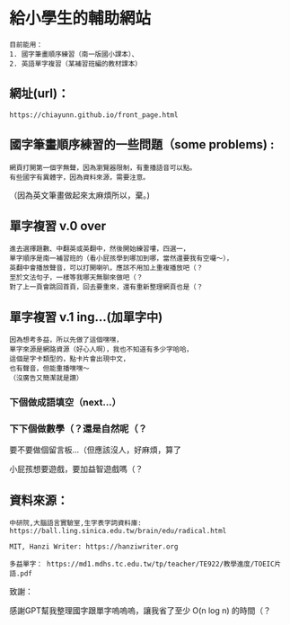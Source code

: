 # 給小學生的輔助網站
    目前能用：
    1. 國字筆畫順序練習（南一版國小課本）、
    2. 英語單字複習（某補習班編的教材課本）

## 網址(url)：
    https://chiayunn.github.io/front_page.html

## 國字筆畫順序練習的一些問題（some problems) :
    網頁打開第一個字無聲，因為瀏覽器限制，有重播語音可以點。
    有些國字有異體字，因為資料來源，需要注意。

 （因為英文筆畫做起來太麻煩所以，棄。)


## 單字複習 v.0 over 
    進去選擇題數、中翻英或英翻中，然後開始練習嘍，四選一，
    單字順序是南一補習班的（看小屁孩學到哪加到哪，當然還要我有空囉～），
    英翻中會播放聲音，可以打開喇叭，應該不用加上重複播放吧（？
    至於文法句子，一樣等我哪天無聊來做吧（？
    對了上一頁會跳回首頁，回去要重來，還有重新整理網頁也是（？

## 單字複習 v.1 ing...(加單字中)
    因為想考多益，所以先做了這個嘿嘿，
    單字來源是網路資源（好心人啊），我也不知道有多少字哈哈，
    這個是字卡類型的，點卡片會出現中文，
    也有聲音，但能重播嘿嘿～
    （沒廣告又簡潔就是讚）

### 下個做成語填空（next...）
### 下下個做數學（？還是自然呢（？

要不要做個留言板...（但應該沒人，好麻煩，算了

小屁孩想要遊戲，要加益智遊戲嗎（？

## 資料來源：

    中研院,大腦語言實驗室,生字表字詞資料庫: https://ball.ling.sinica.edu.tw/brain/edu/radical.html

    MIT, Hanzi Writer: https://hanziwriter.org

    多益單字： https://md1.mdhs.tc.edu.tw/tp/teacher/TE922/教學進度/TOEIC片語.pdf

致謝：

感謝GPT幫我整理國字跟單字嗚嗚嗚，讓我省了至少 O(n log n) 的時間（？

